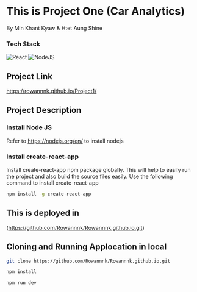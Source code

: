 # This is Project One (Car Analytics)
By Min Khant Kyaw & Htet Aung Shine

### Tech Stack
![React](https://img.shields.io/badge/react-%2320232a.svg?style=for-the-badge&logo=react&logoColor=%2361DAFB)
![NodeJS](https://img.shields.io/badge/node.js-6DA55F?style=for-the-badge&logo=node.js&logoColor=white)

## Project Link
https://rowannnk.github.io/Project1/

## Project Description

### Install Node JS
Refer to https://nodejs.org/en/ to install nodejs

### Install create-react-app
Install create-react-app npm package globally. This will help to easily run the project and also build the source files easily. Use the following command to install create-react-app

```bash 
npm install -g create-react-app
```

## This is deployed in 
(https://github.com/Rowannnk/Rowannnk.github.io.git)

## Cloning and Running Applocation in local
```bash
git clone https://github.com/Rowannnk/Rowannnk.github.io.git
```

```bash
npm install
```

```bash
npm run dev
```
